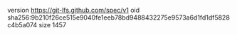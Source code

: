 version https://git-lfs.github.com/spec/v1
oid sha256:9b210f26ce515e9040fe1eeb78bd9488432275e9573a6d1fd1df5828c4b5a074
size 1457
